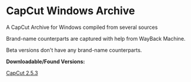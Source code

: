 # CapCut Windows Archive
A CapCut Archive for Windows compiled from several sources

Brand-name counterparts are captured with help from WayBack Machine.

Beta versions don't have any brand-name counterparts.

**Downloadable/Found Versions:**

[CapCut 2.5.3](https://web.archive.org/web/20230927003805/https://lf16-capcut.faceulv.com/obj/capcutpc-packages-us/packages/CapCut_2_5_3_801_capcutpc_0_creatortool.exe)
